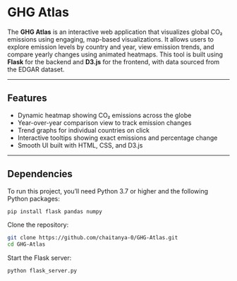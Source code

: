 #  GHG Atlas

The **GHG Atlas** is an interactive web application that visualizes global CO₂ emissions using engaging, map-based visualizations. It allows users to explore emission levels by country and year, view emission trends, and compare yearly changes using animated heatmaps. This tool is built using **Flask** for the backend and **D3.js** for the frontend, with data sourced from the EDGAR dataset.

---

##  Features

- Dynamic heatmap showing CO₂ emissions across the globe
- Year-over-year comparison view to track emission changes
- Trend graphs for individual countries on click
- Interactive tooltips showing exact emissions and percentage change
- Smooth UI built with HTML, CSS, and D3.js

---

##  Dependencies

To run this project, you’ll need Python 3.7 or higher and the following Python packages:

```bash
pip install flask pandas numpy
```

Clone the repository:
```bash
git clone https://github.com/chaitanya-0/GHG-Atlas.git
cd GHG-Atlas
```

Start the Flask server:

```bash
python flask_server.py
```